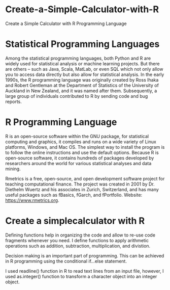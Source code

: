 # Create-a-Simple-Calculator-with-R
Create a Simple Calculator with R Programming Language

# Statistical Programming Languages
Among the statistical programming languages, both Python and R are widely used for statistical analysis or machine learning projects.
But there are others – such as Java, Scala, MatLab, or even SQL which not only allow you to access data directly but also allow for statistical analysis.
In the early 1990s, the R programming language was originally created by Ross Ihaka and Robert Gentleman at the Department of Statistics of the University 
of Auckland in New Zealand, and it was named after them. Subsequently, a large group of individuals contributed to R by sending code and bug reports.

# R Programming Language
R is an open-source software within the GNU package, for statistical computing and graphics, it compiles and runs on a wide variety of Linux platforms,
Windows, and Mac OS. The simplest way to install the program is to follow the online instructions and use the default options. 
Because R is open-source software, it contains hundreds of packages developed by researchers around the world for various statistical analyses and data mining.

Rmetrics is a free, open-source, and open development software project for teaching computational finance. 
The project was created in 2001 by Dr. Diethelm Wuertz and his associates in Zurich, Switzerland, and has many useful packages such as fBasics, fGarch,
and fPortfolio. Website: https://www.rmetrics.org.

# Create a simplecalculator with R

Defining functions help in organizing the code and allow to re-use code fragments whenever you need. I define functions to apply arithmetic operations 
such as addition, subtraction, multiplication, and divistion.

Decision making is an important part of programming. This can be achieved in R programming using the conditional if...else statement.

I used readline() function in R to read text lines from an input file, however, I used as.integer() function to transform a character object into an integer object.
